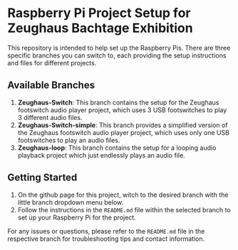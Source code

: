 # Raspberry Pi Project Setup for Zeughaus Bachtage Exhibition

This repository is intended to help set up the Raspberry Pis. There are three specific branches you can switch to, each providing the setup instructions and files for different projects.

## Available Branches

1. **Zeughaus-Switch**: This branch contains the setup for the Zeughaus footswitch audio player project, which uses 3 USB footswitches to play 3 different audio files.
2. **Zeughaus-Switch-simple**: This branch provides a simplified version of the Zeughaus footswitch audio player project, which uses only one USB footswitches to play an audio files.
3. **Zeughaus-loop**: This branch contains the setup for a looping audio playback project which just endlessly plays an audio file.

## Getting Started

1. On the github page for this project, witch to the desired branch with the little branch dropdown menu below.
2. Follow the instructions in the `README.md` file within the selected branch to set up your Raspberry Pi for the project.

For any issues or questions, please refer to the `README.md` file in the respective branch for troubleshooting tips and contact information.
